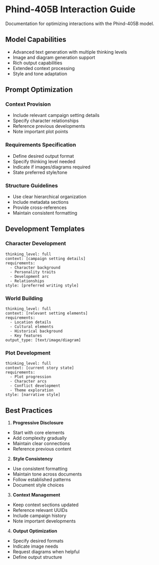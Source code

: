 # Phind-405B Interaction Guide
Documentation for optimizing interactions with the Phind-405B model.

## Model Capabilities
- Advanced text generation with multiple thinking levels
- Image and diagram generation support
- Rich output capabilities
- Extended context processing
- Style and tone adaptation

## Prompt Optimization
### Context Provision
- Include relevant campaign setting details
- Specify character relationships
- Reference previous developments
- Note important plot points

### Requirements Specification
- Define desired output format
- Specify thinking level needed
- Indicate if images/diagrams required
- State preferred style/tone

### Structure Guidelines
- Use clear hierarchical organization
- Include metadata sections
- Provide cross-references
- Maintain consistent formatting

## Development Templates
### Character Development
```
thinking_level: full
context: [campaign setting details]
requirements:
  - Character background
  - Personality traits
  - Development arc
  - Relationships
style: [preferred writing style]
```

### World Building
```
thinking_level: full
context: [relevant setting elements]
requirements:
  - Location details
  - Cultural elements
  - Historical background
  - Key features
output_type: [text/image/diagram]
```

### Plot Development
```
thinking_level: full
context: [current story state]
requirements:
  - Plot progression
  - Character arcs
  - Conflict development
  - Theme exploration
style: [narrative style]
```

## Best Practices
1. **Progressive Disclosure**
- Start with core elements
- Add complexity gradually
- Maintain clear connections
- Reference previous content

2. **Style Consistency**
- Use consistent formatting
- Maintain tone across documents
- Follow established patterns
- Document style choices

3. **Context Management**
- Keep context sections updated
- Reference relevant UUIDs
- Include campaign history
- Note important developments

4. **Output Optimization**
- Specify desired formats
- Indicate image needs
- Request diagrams when helpful
- Define output structure